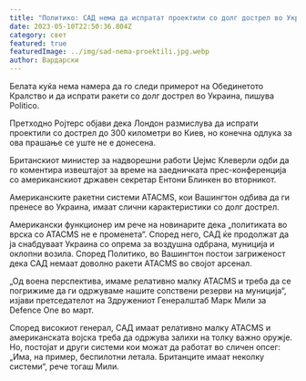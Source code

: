 ```yaml
---
title: "Политико: САД нема да испратат проектили со долг дострел во Украина"
date: 2023-05-10T22:50:36.804Z
category: свет
featured: true
featuredImage: ../img/sad-nema-proektili.jpg.webp
author: Вардарски
---
```

Белата куќа нема намера да го следи примерот на Обединетото Кралство и да испрати ракети со долг дострел во Украина, пишува Politico.

Претходно Ројтерс објави дека Лондон размислува да испрати проектили со дострел до 300 километри во Киев, но конечна одлука за ова прашање се уште не е донесена.

Британскиот министер за надворешни работи Џејмс Клеверли одби да го коментира извештајот за време на заедничката прес-конференција со американскиот државен секретар Ентони Блинкен во вторникот.

Американските ракетни системи ATACMS, кои Вашингтон одбива да ги пренесе во Украина, имаат слични карактеристики со долг дострел.

Американски функционер им рече на новинарите дека „политиката во врска со ATACMS не е променета“. Според него, САД ќе продолжат да ја снабдуваат Украина со опрема за воздушна одбрана, муниција и оклопни возила. Според Политико, во Вашингтон постои загриженост дека САД немаат доволно ракети ATACMS во својот арсенал.

„Од воена перспектива, имаме релативно малку ATACMS и треба да се погрижиме да ги одржуваме нашите сопствени резерви на муниција“, изјави претседателот на Здружениот Генералштаб Марк Мили за Defence One во март.

Според високиот генерал, САД имаат релативно малку ATACMS и американската војска треба да одржува залихи на толку важно оружје. Но, постојат и други системи кои можат да работат во сличен опсег: „Има, на пример, беспилотни летала. Британците имаат неколку системи“, рече тогаш Мили.